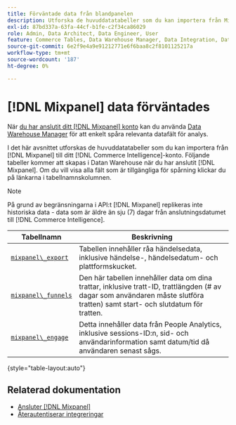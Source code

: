 ```yaml
---
title: Förväntade data från blandpanelen
description: Utforska de huvuddatatabeller som du kan importera från Mixpanel till ditt [!DNL Commerce Intelligence] konto.
exl-id: 87bd337a-63fa-44cf-b1fe-c2f34ca86029
role: Admin, Data Architect, Data Engineer, User
feature: Commerce Tables, Data Warehouse Manager, Data Integration, Data Import/Export
source-git-commit: 6e2f9e4a9e91212771e6f6baa8c2f8101125217a
workflow-type: tm+mt
source-wordcount: '187'
ht-degree: 0%

---
```


# [!DNL Mixpanel] data förväntades

När [du har anslutit ditt [!DNL Mixpanel] konto](../integrations/mixpanel.md) kan du använda [Data Warehouse Manager](../../../data-analyst/data-warehouse-mgr/tour-dwm.md) för att enkelt spåra relevanta datafält för analys.

I det här avsnittet utforskas de huvuddatatabeller som du kan importera från [!DNL Mixpanel] till ditt [!DNL Commerce Intelligence]-konto. Följande tabeller kommer att skapas i Datan Warehouse när du har anslutit [!DNL Mixpanel]. Om du vill visa alla fält som är tillgängliga för spårning klickar du på länkarna i tabellnamnskolumnen.

>[!NOTE]
>
>På grund av begränsningarna i API:t [!DNL Mixpanel] replikeras inte historiska data - data som är äldre än sju (7) dagar från anslutningsdatumet till [!DNL Commerce Intelligence].

| **Tabellnamn** | **Beskrivning** |
|-----|-----|
| [`mixpanel\_export`](https://developer.mixpanel.com/reference/raw-data-export-api#datafeed) | Tabellen innehåller råa händelsedata, inklusive händelse-, händelsedatum- och plattformskucket. |
| [`mixpanel\_funnels`](https://developer.mixpanel.com/reference/raw-data-export-api#funnels-default) | Den här tabellen innehåller data om dina trattar, inklusive tratt-ID, trattlängden (# av dagar som användaren måste slutföra tratten) samt start- och slutdatum för tratten. |
| [`mixpanel\_engage`](https://developer.mixpanel.com/reference/raw-data-export-api#engage-default) | Detta innehåller data från People Analytics, inklusive sessions-ID:n, sid- och användarinformation samt datum/tid då användaren senast sågs. |

{style="table-layout:auto"}

## Relaterad dokumentation

* [Ansluter  [!DNL Mixpanel]](../integrations/mixpanel.md)
* [Återautentiserar integreringar](https://experienceleague.adobe.com/docs/commerce-knowledge-base/kb/how-to/mbi-reauthenticating-integrations.html)
